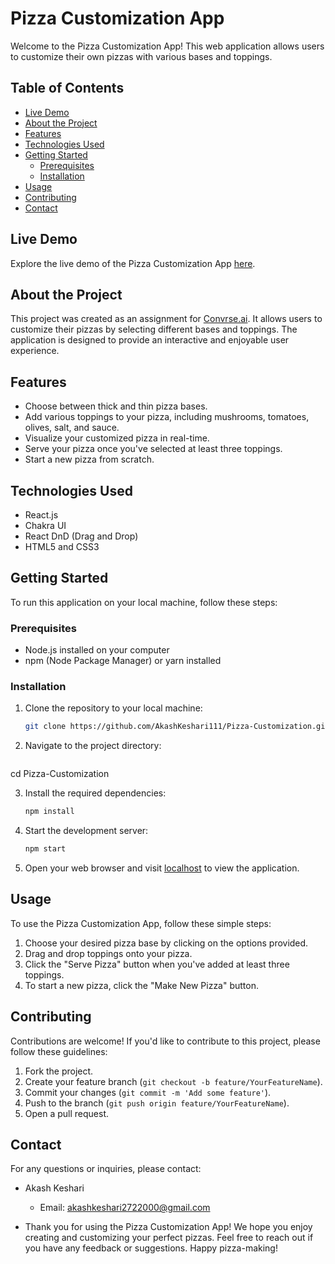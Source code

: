 # Pizza Customization App

Welcome to the Pizza Customization App! This web application allows users to customize their own pizzas with various bases and toppings.

## Table of Contents

- [Live Demo](#live-demo)
- [About the Project](#about-the-project)
- [Features](#features)
- [Technologies Used](#technologies-used)
- [Getting Started](#getting-started)
  - [Prerequisites](#prerequisites)
  - [Installation](#installation)
- [Usage](#usage)
- [Contributing](#contributing)
- [Contact](#contact)

## Live Demo

Explore the live demo of the Pizza Customization App [here](https://pizza-app-flax.vercel.app/).

## About the Project

This project was created as an assignment for [Convrse.ai](https://www.convrse.ai/). It allows users to customize their pizzas by selecting different bases and toppings. The application is designed to provide an interactive and enjoyable user experience.

## Features

- Choose between thick and thin pizza bases.
- Add various toppings to your pizza, including mushrooms, tomatoes, olives, salt, and sauce.
- Visualize your customized pizza in real-time.
- Serve your pizza once you've selected at least three toppings.
- Start a new pizza from scratch.

## Technologies Used

- React.js
- Chakra UI
- React DnD (Drag and Drop)
- HTML5 and CSS3

## Getting Started

To run this application on your local machine, follow these steps:

### Prerequisites

- Node.js installed on your computer
- npm (Node Package Manager) or yarn installed

### Installation

1. Clone the repository to your local machine:

   ```bash
   git clone https://github.com/AkashKeshari111/Pizza-Customization.git

2. Navigate to the project directory:

   ```bash
  cd Pizza-Customization

3. Install the required dependencies:

   ```bash
   npm install

 4. Start the development server:

      ```bash
    npm start

 5. Open your web browser and visit [localhost](http://localhost:3000)  to view the application.


## Usage

To use the Pizza Customization App, follow these simple steps:

1. Choose your desired pizza base by clicking on the options provided.
2. Drag and drop toppings onto your pizza.
3. Click the "Serve Pizza" button when you've added at least three toppings.
4. To start a new pizza, click the "Make New Pizza" button.

## Contributing

Contributions are welcome! If you'd like to contribute to this project, please follow these guidelines:

1. Fork the project.
2. Create your feature branch (`git checkout -b feature/YourFeatureName`).
3. Commit your changes (`git commit -m 'Add some feature'`).
4. Push to the branch (`git push origin feature/YourFeatureName`).
5. Open a pull request.


## Contact

For any questions or inquiries, please contact:

- Akash Keshari
  - Email: akashkeshari2722000@gmail.com
 

- Thank you for using the Pizza Customization App! We hope you enjoy creating and customizing your perfect pizzas. Feel free to reach out if you have any feedback or suggestions. Happy pizza-making!
